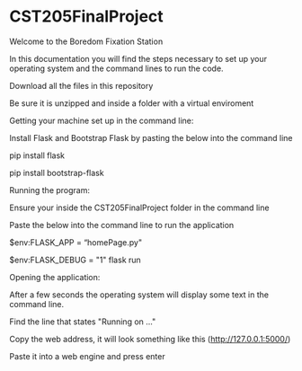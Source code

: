 # CST205FinalProject
Welcome to the Boredom Fixation Station

In this documentation you will find the steps necessary to set up your operating system and the command lines to run the code. 



Download all the files in this repository  

Be sure it is unzipped and inside a folder with a virtual enviroment

Getting your machine set up in the command line:
  
  Install Flask and Bootstrap Flask by pasting the below into the command line


  pip install flask
  
  pip install bootstrap-flask

Running the program: 
  
  Ensure your inside the CST205FinalProject folder in the command line
  
  Paste the below into the command line to run the application


  $env:FLASK_APP = “homePage.py"
  
  $env:FLASK_DEBUG = "1"
  flask run


Opening the application: 
  
  After a few seconds the operating system will display some text in the command line. 
  
  Find the line that states "Running on ..." 
  
  Copy the web address, it will look something like this (http://127.0.0.1:5000/)
  
  Paste it into a web engine and press enter
